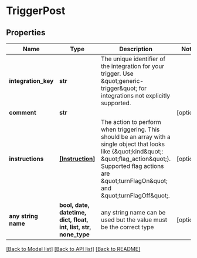 # TriggerPost


## Properties
Name | Type | Description | Notes
------------ | ------------- | ------------- | -------------
**integration_key** | **str** | The unique identifier of the integration for your trigger. Use \&quot;generic-trigger\&quot; for integrations not explicitly supported. | 
**comment** | **str** |  | [optional] 
**instructions** | [**[Instruction]**](Instruction.md) | The action to perform when triggering. This should be an array with a single object that looks like {\&quot;kind\&quot;: \&quot;flag_action\&quot;}. Supported flag actions are \&quot;turnFlagOn\&quot; and \&quot;turnFlagOff\&quot;. | [optional] 
**any string name** | **bool, date, datetime, dict, float, int, list, str, none_type** | any string name can be used but the value must be the correct type | [optional]

[[Back to Model list]](../README.md#documentation-for-models) [[Back to API list]](../README.md#documentation-for-api-endpoints) [[Back to README]](../README.md)


